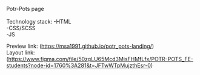 Potr-Pots page
<br>
<br>
Technology stack:
-HTML<br>
-CSS/SCSS<br>
-JS

Preview link: (https://msa1991.github.io/potr_pots-landing/)<br/>
Layout link: (https://www.figma.com/file/50zgLU65Mcd3MisFHMfLfx/POTR-POTS_FE-students?node-id=1760%3A281&t=JFTwWTpMujzthEsr-0)
